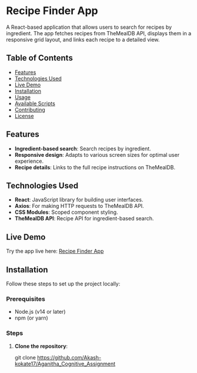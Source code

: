 # Recipe Finder App

A React-based application that allows users to search for recipes by ingredient. The app fetches recipes from TheMealDB API, displays them in a responsive grid layout, and links each recipe to a detailed view.

## Table of Contents
- [Features](#features)
- [Technologies Used](#technologies-used)
- [Live Demo](#live-demo)
- [Installation](#installation)
- [Usage](#usage)
- [Available Scripts](#available-scripts)
- [Contributing](#contributing)
- [License](#license)

## Features
- **Ingredient-based search**: Search recipes by ingredient.
- **Responsive design**: Adapts to various screen sizes for optimal user experience.
- **Recipe details**: Links to the full recipe instructions on TheMealDB.

## Technologies Used
- **React**: JavaScript library for building user interfaces.
- **Axios**: For making HTTP requests to TheMealDB API.
- **CSS Modules**: Scoped component styling.
- **TheMealDB API**: Recipe API for ingredient-based search.

## Live Demo
Try the app live here: [Recipe Finder App](https://your-live-demo-link.com)

## Installation
Follow these steps to set up the project locally:

### Prerequisites
- Node.js (v14 or later)
- npm (or yarn)

### Steps
1. **Clone the repository**:
  
   git clone https://github.com/Akash-kokate17/Aganitha_Cognitive_Assignment

